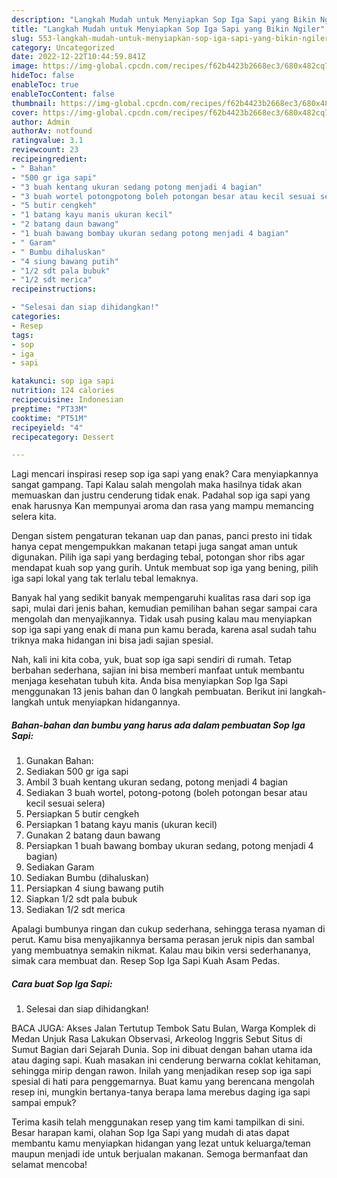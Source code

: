 ```yaml
---
description: "Langkah Mudah untuk Menyiapkan Sop Iga Sapi yang Bikin Ngiler"
title: "Langkah Mudah untuk Menyiapkan Sop Iga Sapi yang Bikin Ngiler"
slug: 553-langkah-mudah-untuk-menyiapkan-sop-iga-sapi-yang-bikin-ngiler
category: Uncategorized
date: 2022-12-22T10:44:59.841Z
image: https://img-global.cpcdn.com/recipes/f62b4423b2668ec3/680x482cq70/sop-iga-sapi-foto-resep-utama.jpg
hideToc: false
enableToc: true
enableTocContent: false
thumbnail: https://img-global.cpcdn.com/recipes/f62b4423b2668ec3/680x482cq70/sop-iga-sapi-foto-resep-utama.jpg
cover: https://img-global.cpcdn.com/recipes/f62b4423b2668ec3/680x482cq70/sop-iga-sapi-foto-resep-utama.jpg
author: Admin
authorAv: notfound
ratingvalue: 3.1
reviewcount: 23
recipeingredient:
- " Bahan"
- "500 gr iga sapi"
- "3 buah kentang ukuran sedang potong menjadi 4 bagian"
- "3 buah wortel potongpotong boleh potongan besar atau kecil sesuai selera"
- "5 butir cengkeh"
- "1 batang kayu manis ukuran kecil"
- "2 batang daun bawang"
- "1 buah bawang bombay ukuran sedang potong menjadi 4 bagian"
- " Garam"
- " Bumbu dihaluskan"
- "4 siung bawang putih"
- "1/2 sdt pala bubuk"
- "1/2 sdt merica"
recipeinstructions:

- "Selesai dan siap dihidangkan!"
categories:
- Resep
tags:
- sop
- iga
- sapi

katakunci: sop iga sapi 
nutrition: 124 calories
recipecuisine: Indonesian
preptime: "PT33M"
cooktime: "PT51M"
recipeyield: "4"
recipecategory: Dessert

---
```



Lagi mencari inspirasi resep sop iga sapi yang enak? Cara menyiapkannya sangat gampang. Tapi Kalau salah mengolah maka hasilnya tidak akan memuaskan dan justru cenderung tidak enak. Padahal sop iga sapi yang enak harusnya Kan mempunyai aroma dan rasa yang mampu memancing selera kita.


Dengan sistem pengaturan tekanan uap dan panas, panci presto ini tidak hanya cepat mengempukkan makanan tetapi juga sangat aman untuk digunakan. Pilih iga sapi yang berdaging tebal, potongan shor ribs agar mendapat kuah sop yang gurih. Untuk membuat sop iga yang bening, pilih iga sapi lokal yang tak terlalu tebal lemaknya.

Banyak hal yang sedikit banyak mempengaruhi kualitas rasa dari sop iga sapi, mulai dari jenis bahan, kemudian pemilihan bahan segar sampai cara mengolah dan menyajikannya. Tidak usah pusing kalau mau menyiapkan sop iga sapi yang enak di mana pun kamu berada, karena asal sudah tahu triknya maka hidangan ini bisa jadi sajian spesial.


Nah, kali ini kita coba, yuk, buat sop iga sapi sendiri di rumah. Tetap berbahan sederhana, sajian ini bisa memberi manfaat untuk membantu menjaga kesehatan tubuh kita. Anda bisa menyiapkan Sop Iga Sapi menggunakan 13 jenis bahan dan 0 langkah pembuatan. Berikut ini langkah-langkah untuk menyiapkan hidangannya.

<!--inarticleads1-->

##### Bahan-bahan dan bumbu yang harus ada dalam pembuatan Sop Iga Sapi:

1. Gunakan  Bahan:
1. Sediakan 500 gr iga sapi
1. Ambil 3 buah kentang ukuran sedang, potong menjadi 4 bagian
1. Sediakan 3 buah wortel, potong-potong (boleh potongan besar atau kecil sesuai selera)
1. Persiapkan 5 butir cengkeh
1. Persiapkan 1 batang kayu manis (ukuran kecil)
1. Gunakan 2 batang daun bawang
1. Persiapkan 1 buah bawang bombay ukuran sedang, potong menjadi 4 bagian)
1. Sediakan  Garam
1. Sediakan  Bumbu (dihaluskan)
1. Persiapkan 4 siung bawang putih
1. Siapkan 1/2 sdt pala bubuk
1. Sediakan 1/2 sdt merica


Apalagi bumbunya ringan dan cukup sederhana, sehingga terasa nyaman di perut. Kamu bisa menyajikannya bersama perasan jeruk nipis dan sambal yang membuatnya semakin nikmat. Kalau mau bikin versi sederhananya, simak cara membuat dan. Resep Sop Iga Sapi Kuah Asam Pedas. 

<!--inarticleads2-->

##### Cara buat Sop Iga Sapi:


1. Selesai dan siap dihidangkan!

BACA JUGA: Akses Jalan Tertutup Tembok Satu Bulan, Warga Komplek di Medan Unjuk Rasa Lakukan Observasi, Arkeolog Inggris Sebut Situs di Sumut Bagian dari Sejarah Dunia. Sop ini dibuat dengan bahan utama ida atau daging sapi. Kuah masakan ini cenderung berwarna coklat kehitaman, sehingga mirip dengan rawon. Inilah yang menjadikan resep sop iga sapi spesial di hati para penggemarnya. Buat kamu yang berencana mengolah resep ini, mungkin bertanya-tanya berapa lama merebus daging iga sapi sampai empuk? 

Terima kasih telah menggunakan resep yang tim kami tampilkan di sini. Besar harapan kami, olahan Sop Iga Sapi yang mudah di atas dapat membantu kamu menyiapkan hidangan yang lezat untuk keluarga/teman maupun menjadi ide untuk berjualan makanan. Semoga bermanfaat dan selamat mencoba!
